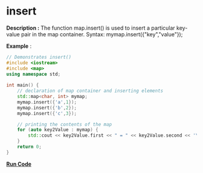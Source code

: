 # insert

**Description :** The function map.insert() is used to insert a particular key-value pair in the map container.
Syntax: mymap.insert({"key","value"});

**Example** :

```cpp
// Demonstrates insert() 
#include <iostream> 
#include <map> 
using namespace std; 
  
int main() { 
    // declaration of map container and inserting elements
    std::map<char, int> mymap; 
    mymap.insert({'a',1});
    mymap.insert({'b',2});
    mymap.insert({'c',3});

    // printing the contents of the map
    for (auto key2Value : mymap) {
        std::cout << key2Value.first << " = " << key2Value.second << '\n';  
    }
    return 0; 
} 
```
**[Run Code](https://rextester.com/SSANI89056)**
